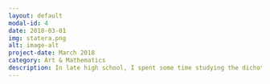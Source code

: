 ```yaml
---
layout: default
modal-id: 4
date: 2018-03-01
img: statera.png
alt: image-alt
project-date: March 2018
category: Art & Mathematics
description: In late high school, I spent some time studying the dichotomy between mathematics and art. The math and art couple always seemed to be incredibly intersting to me, and art and mathematics are not often thought of together. Art is often seen as something beautiful, from a purely aesthetic POV. We often forget its codified and strict aspects. It is a subject that is arguably close to mathematics, which on the other hand, is a discipline meant to demonstrate facts about the world meaningfully and logically. However, math can also be seen as beautiful. As a result of these thoughts, I began my research project. I worked with Stanford lecturer and mathemartist John Edmark, wrote a 30-page dissertation, and created a 3D printed sculpture on SketchUp, aptly named Statera, the balance.
---
```




